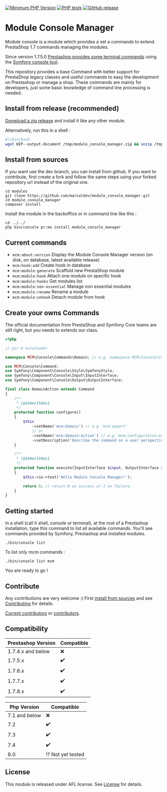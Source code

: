 [![Minimum PHP Version](https://img.shields.io/badge/php-%3E%3D%207.2-8892BF.svg?style=flat-square)](https://php.net/)
[![PHP tests](https://github.com/marsaldev/module_console_manager/actions/workflows/phpstan.yml/badge.svg)](https://github.com/marsaldev/module_console_manager/blob/dev/.github/workflows/phpstan.yml)
[![GitHub release](https://img.shields.io/github/v/release/marsaldev/module_console_manager)](https://github.com/marsaldev/module_console_manager/releases)

# Module Console Manager

Module console is a module which provides a set a commands to extend PrestaShop 1.7 commands managing the modules.

Since version 1.7.5.0 [Prestashop provides some terminal commands](https://devdocs.prestashop.com/1.7/modules/concepts/commands/) using the [Symfony console tool](https://symfony.com/doc/3.4/console.html).

This repository provides a base Command with better support for PrestaShop legacy classes and useful commands to easy the development on Prestashop or manage a shop.
These commands are mainly for developers, just some basic knowledge of command line processing is needed.

## Install from release (recommended)

[Donwload a zip release](https://github.com/marsaldev/module_console_manager/releases) and install it like any other module.

Alternatively, run this in a shell :

```bash
#!/bin/bash
wget WIP--output-document /tmp/module_console_manager.zip && unzip /tmp/module_console_manager.zip -d modules && ./bin/console pr:mo install module_console_manager
```

## Install from sources

If you want use the dev branch, you can install from github.
If you want to contribute, first create a fork and follow the same steps using your forked repository url instead of the original one.

```
cd modules 
git clone https://github.com/marsaldev/module_console_manager.git
cd module_console_manager
composer install
```
Install the module in the backoffice or in command line like this :
```
cd ../../
php bin/console pr:mo install module_console_manager
```

## Current commands

* `mcm:about:version`                  Display the Module Console Manager version (on disk, on database, latest available release)
* `mcm:hook:add`                       Create hook in database
* `mcm:module:generate`                Scaffold new PrestaShop module
* `mcm:module:hook`                    Attach one module on specific hook
* `mcm:module:hooks`                   Get modules list
* `mcm:module:non-essential`           Manage non essential modules
* `mcm:module:rename`                  Rename a module
* `mcm:module:unhook`                  Detach module from hook

## Create your owns Commands

The official documentation from PrestaShop and Symfony Core teams are still right, but you needs
to extends our class.

```php
<?php

// psr-4 autoloader

namespace MCM\Console\Commands\Domain; // e.g. namespace MCM\Console\Commands\Configuration

use MCM\Console\Command;
use Symfony\Component\Console\Style\SymfonyStyle;
use Symfony\Component\Console\Input\InputInterface;
use Symfony\Component\Console\Output\OutputInterface;

final class DomainAction extends Command
{
    /**
     * {@inheritdoc}
     */
    protected function configure()
    {
        $this
            ->setName('mcm:domain') // e.g 'mcm:export'
            // or
            ->setName('mcm:domain:action') // e.g 'mcm:configuration:export' 
            ->setDescription('Describe the command on a user perspective.');
    }

    /**
     * {@inheritdoc}
     */
    protected function execute(InputInterface $input, OutputInterface $output)
    {
        $this->io->text('Hello Module Console Manager!');

        return 0; // return 0 on success or 1 on failure.
    }
}
```

## Getting started

In a shell (call it shell, console or terminal), at the root of a Prestashop installation, type this command to list all available commands.
You'll see commands provided by Symfony, Prestashop and installed modules.

```shell
./bin/console list
```

To list only mcm commands :
```shell
./bin/console list mcm
```

You are ready to go !

## Contribute

Any contributions are very welcome :)
First [install from sources](/README.md#install-from-sources) and see [Contributing](/CONTRIBUTING.md) for details.

[Current contributors](https://github.com/marsaldev/module_console_manager/graphs/contributors) or [contributors](/CONTRIBUTORS.md).

## Compatibility

| Prestashop Version | Compatible |
| ------------------ | -----------|
| 1.7.4.x and below | :x: |
| 1.7.5.x | :heavy_check_mark: |
| 1.7.6.x | :heavy_check_mark: |
| 1.7.7.x | :heavy_check_mark: |
| 1.7.8.x | :heavy_check_mark: |

| Php Version | Compatible |
| ------ | -----------|
| 7.1 and below | :x: |
| 7.2 | :heavy_check_mark: |
| 7.3| :heavy_check_mark: |
| 7.4 | :heavy_check_mark: |
| 8.0 | :interrobang: Not yet tested |

## License

This module is released under AFL license.
See [License](/docs/licenses/LICENSE.txt) for details.
